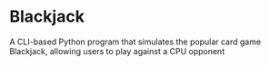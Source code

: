 # Blackjack
A CLI-based Python program that simulates the popular card game Blackjack, allowing users to play against a CPU opponent

